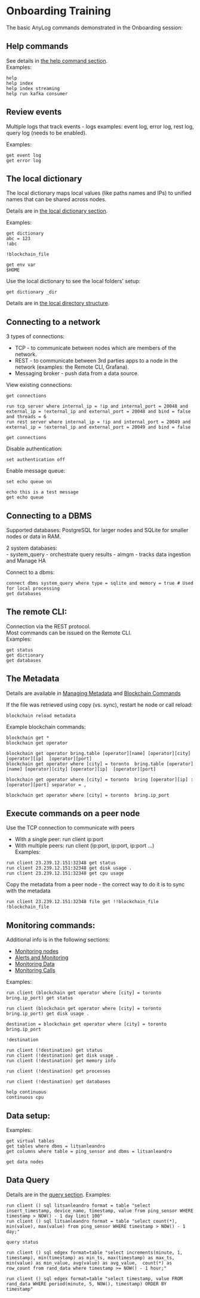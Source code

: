 # Onboarding Training

The basic AnyLog commands demonstrated in the Onboarding session:

## Help commands 
See details in [the help command section](../getting%20started.md#the-help-command).  
Examples:
```anylog 
help
help index
help index streaming
help run kafka consumer
``` 

## Review events 
Multiple logs that track events - logs examples: event log, error log, rest log, query log (needs to be enabled).

 Examples:
```anylog 
get event log
get error log
```   
  
## The local dictionary
The local dictionary maps local values (like paths names and IPs) to unified names that can be shared across nodes.

Details are in [the local dictionary section](../dictionary.md#the-local-dictionary).

 Examples:
```anylog 
get dictionary
abc = 123
!abc

!blockchain_file

get env var
$HOME
```   

Use the local dictionary to see the local folders' setup:

```anylog 
get dictionary _dir
```   
Details are in [the local directory structure](../getting%20started.md#local-directory-structure).
  
## Connecting to a network
3 types of connections:  
- TCP - to communicate between nodes which are members of the network.
- REST - to communicate between 3rd parties apps to a node in the network (examples: the Remote CLI, Grafana).
- Messaging broker - push data from a data source.

View existing connections:
 ```anylog 
get connections

run tcp server where internal_ip = !ip and internal_port = 20048 and external_ip = !external_ip and external_port = 20048 and bind = false and threads = 6
run rest server where internal_ip = !ip and internal_port = 20049 and external_ip = !external_ip and external_port = 20049 and bind = false

get connections
```   

Disable authentication:
```anylog 
set authentication off
```   

Enable message queue:
  ```anylog 
set echo queue on

echo this is a test message
get echo queue
```  
  
## Connecting to a DBMS
Supported databases: PostgreSQL for larger nodes and SQLite for smaller nodes or data in RAM.

2 system databases:    
    - system_query - orchestrate query results
    - almgm - tracks data ingestion and Manage HA

Connect to a dbms:
```anylog 
connect dbms system_query where type = sqlite and memory = true # Used for local processing
get databases
```   

## The remote CLI:
Connection via the REST protocol.  
Most commands can be issued on the Remote CLI.    
Examples:
```anylog 
get status
get dictionary
get databases
```   

## The Metadata
Details are available in [Managing Metadata](../metadata%20management.md#managing-metadata)
and [Blockchain Commands](../blockchain%20commands.md#blockchain-commands)

If the file was retrieved using copy (vs. sync), restart he node or call reload:
```anylog 
blockchain reload metadata
```   
Example blockchain commands:
```anylog 
blockchain get *
blockchain get operator

blockchain get operator bring.table [operator][name] [operator][city] [operator][ip]  [operator][port] 
blockchain get operator where [city] = toronto  bring.table [operator][name] [operator][city] [operator][ip]  [operator][port] 

blockchain get operator where [city] = toronto  bring [operator][ip] : [operator][port] separator = ,

blockchain get operator where [city] = toronto  bring.ip_port
```   

## Execute commands on a peer node
Use the TCP connection to communicate with peers 
- With a single peer:   run client ip:port
- With multiple peers:  run client (ip:port, ip:port, ip:port ...)  
 Examples: 
 ```anylog 
run client 23.239.12.151:32348 get status
run client 23.239.12.151:32348 get disk usage .
run client 23.239.12.151:32348 get cpu usage
```   

Copy the metadata from a peer node - the correct way to do it is to sync with the metadata
```anylog 
run client 23.239.12.151:32348 file get !!blockchain_file !blockchain_file
```
  
## Monitoring commands:
Additional info is in the following sections:  
- [Monitoring nodes](../monitoring%20nodes.md#monitoring-nodes)
- [Alerts and Monitoring](../alerts%20and%20monitoring.md#alerts-and-monitoring)
- [Monitoring Data](../monitoring%20data.md#monitoring-data)
- [Monitoring Calls](..r/monitoring%20calls.md#monitoring-calls-from-external-applications)


Examples: 
 ```anylog 
run client (blockchain get operator where [city] = toronto  bring.ip_port) get status

run client (blockchain get operator where [city] = toronto  bring.ip_port) get disk usage .

destination = blockchain get operator where [city] = toronto  bring.ip_port

!destination

run client (!destination) get status
run client (!destination) get disk usage .
run client (!destination) get memory info

run client (!destination) get processes

run client (!destination) get databases

help continuous
continuous cpu  
```
  
## Data setup:
  Examples: 
 ```anylog 
get virtual tables
get tables where dbms = litsanleandro
get columns where table = ping_sensor and dbms = litsanleandro

get data nodes

```
  
## Data Query 
Details are in the [query section](../queries.md).
 Examples: 
 ```anylog 
run client () sql litsanleandro format = table "select insert_timestamp, device_name, timestamp, value from ping_sensor WHERE timestamp > NOW() - 1 day limit 100"
run client () sql litsanleandro format = table "select count(*), min(value), max(value) from ping_sensor WHERE timestamp > NOW() - 1 day;"

query status

run client () sql edgex format=table "select increments(minute, 1, timestamp), min(timestamp) as min_ts, max(timestamp) as max_ts, min(value) as min_value, avg(value) as avg_value,  count(*) as row_count from rand_data where timestamp >= NOW() - 1 hour;"

run client () sql edgex format=table "select timestamp, value FROM rand_data WHERE period(minute, 5, NOW(), timestamp) ORDER BY timestamp"
```

